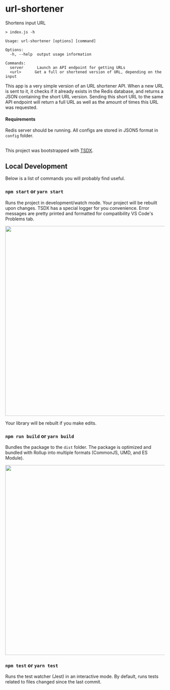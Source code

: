# url-shortener

Shortens input URL

```
> index.js -h

Usage: url-shortener [options] [command]

Options:
  -h, --help  output usage information

Commands:
  server      Launch an API endpoint for getting URLs
  <url>      Get a full or shortened version of URL, depending on the input

```

This app is a very simple version of an URL shortener API.
When a new URL is sent to it, it checks if it already exists in the Redis database,
and returns a JSON containing the short URL version.
Sending this short URL to the same API endpoint will return a full URL as well as the amount of times this URL was requested.

#### Requirements

Redis server should be running. All configs are stored in JSON5 format in `config` folder.

##

This project was bootstrapped with [TSDX](https://github.com/jaredpalmer/tsdx).

## Local Development

Below is a list of commands you will probably find useful.

### `npm start` or `yarn start`

Runs the project in development/watch mode. Your project will be rebuilt upon changes. TSDX has a special logger for you convenience. Error messages are pretty printed and formatted for compatibility VS Code's Problems tab.

<img src="https://user-images.githubusercontent.com/4060187/52168303-574d3a00-26f6-11e9-9f3b-71dbec9ebfcb.gif" width="600" />

Your library will be rebuilt if you make edits.

### `npm run build` or `yarn build`

Bundles the package to the `dist` folder.
The package is optimized and bundled with Rollup into multiple formats (CommonJS, UMD, and ES Module).

<img src="https://user-images.githubusercontent.com/4060187/52168322-a98e5b00-26f6-11e9-8cf6-222d716b75ef.gif" width="600" />

### `npm test` or `yarn test`

Runs the test watcher (Jest) in an interactive mode.
By default, runs tests related to files changed since the last commit.
